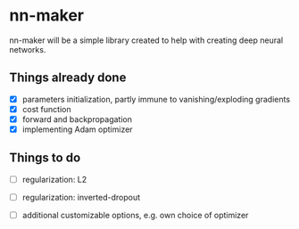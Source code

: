 # nn-maker
nn-maker will be a simple library created to help with creating deep neural networks.
## Things already done
- [x] parameters initialization, partly immune to vanishing/exploding gradients
- [x] cost function
- [x] forward and backpropagation
- [x] implementing Adam optimizer
## Things to do
- [ ] regularization: L2
- [ ] regularization: inverted-dropout
- [ ] additional customizable options, e.g. own choice of optimizer

